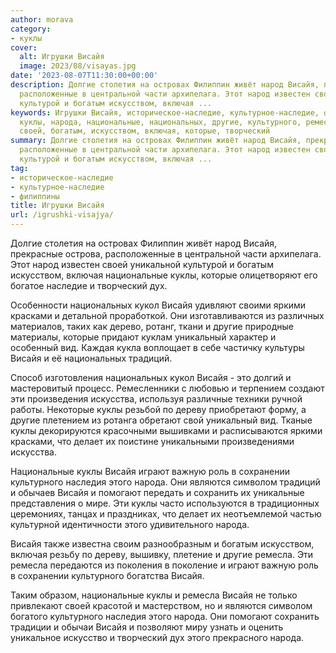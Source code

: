 ```yaml
---
author: morava
category:
- куклы
cover:
  alt: Игрушки Висайя
  image: 2023/08/visayas.jpg
date: '2023-08-07T11:30:00+00:00'
description: Долгие столетия на островах Филиппин живёт народ Висайя, прекрасные острова,
  расположенные в центральной части архипелага. Этот народ известен своей уникальной
  культурой и богатым искусством, включая ...
keywords: Игрушки Висайя, историческое-наследие, культурное-наследие, филиппины, висайя,
  куклы, народа, национальные, национальных, другие, культурного, ремесла, народ,
  своей, богатым, искусством, включая, которые, творческий
summary: Долгие столетия на островах Филиппин живёт народ Висайя, прекрасные острова,
  расположенные в центральной части архипелага. Этот народ известен своей уникальной
  культурой и богатым искусством, включая ...
tag:
- историческое-наследие
- культурное-наследие
- филиппины
title: Игрушки Висайя
url: /igrushki-visajya/
---
```


Долгие столетия на островах Филиппин живёт народ Висайя, прекрасные острова, расположенные в центральной части архипелага. Этот народ известен своей уникальной культурой и богатым искусством, включая национальные куклы, которые олицетворяют его богатое наследие и творческий дух.

Особенности национальных кукол Висайя удивляют своими яркими красками и детальной проработкой. Они изготавливаются из различных материалов, таких как дерево, ротанг, ткани и другие природные материалы, которые придают куклам уникальный характер и особенный вид. Каждая кукла воплощает в себе частичку культуры Висайя и её национальных традиций.

Способ изготовления национальных кукол Висайя \- это долгий и мастеровитый процесс. Ремесленники с любовью и терпением создают эти произведения искусства, используя различные техники ручной работы. Некоторые куклы резьбой по дереву приобретают форму, а другие плетением из ротанга обретают свой уникальный вид. Тканые куклы декорируются красочными вышивками и расписываются яркими красками, что делает их поистине уникальными произведениями искусства.

Национальные куклы Висайя играют важную роль в сохранении культурного наследия этого народа. Они являются символом традиций и обычаев Висайя и помогают передать и сохранить их уникальные представления о мире. Эти куклы часто используются в традиционных церемониях, танцах и праздниках, что делает их неотъемлемой частью культурной идентичности этого удивительного народа.

Висайя также известна своим разнообразным и богатым искусством, включая резьбу по дереву, вышивку, плетение и другие ремесла. Эти ремесла передаются из поколения в поколение и играют важную роль в сохранении культурного богатства Висайя.

Таким образом, национальные куклы и ремесла Висайя не только привлекают своей красотой и мастерством, но и являются символом богатого культурного наследия этого народа. Они помогают сохранить традиции и обычаи Висайя и позволяют миру узнать и оценить уникальное искусство и творческий дух этого прекрасного народа.
